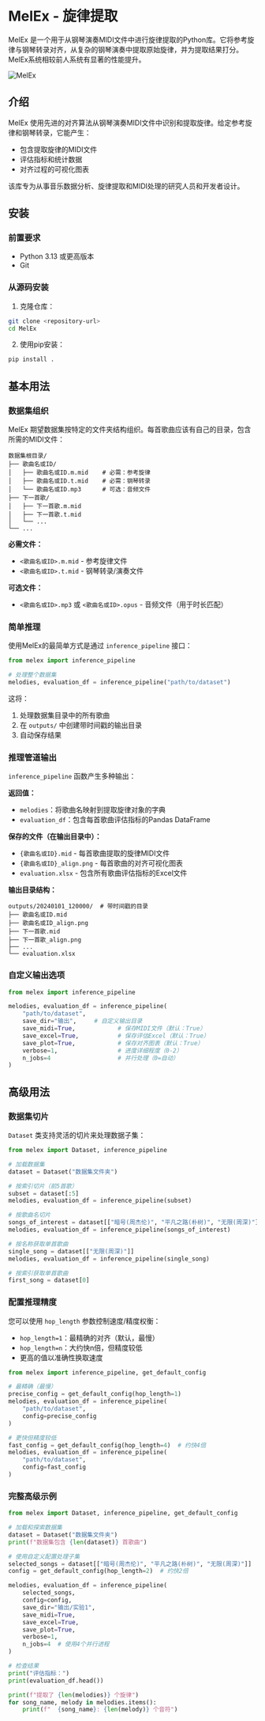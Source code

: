 # MelEx - 旋律提取

MelEx 是一个用于从钢琴演奏MIDI文件中进行旋律提取的Python库。它将参考旋律与钢琴转录对齐，从复杂的钢琴演奏中提取原始旋律，并为提取结果打分。MelEx系统相较前人系统有显著的性能提升。

![MelEx](D:\code\exmel\README.assets\MelEx.png)

## 介绍

MelEx 使用先进的对齐算法从钢琴演奏MIDI文件中识别和提取旋律。给定参考旋律和钢琴转录，它能产生：

- 包含提取旋律的MIDI文件
- 评估指标和统计数据
- 对齐过程的可视化图表

该库专为从事音乐数据分析、旋律提取和MIDI处理的研究人员和开发者设计。

## 安装

### 前置要求

- Python 3.13 或更高版本
- Git

### 从源码安装

1. 克隆仓库：
```bash
git clone <repository-url>
cd MelEx
```

2. 使用pip安装：
```bash
pip install .
```

## 基本用法

### 数据集组织

MelEx 期望数据集按特定的文件夹结构组织。每首歌曲应该有自己的目录，包含所需的MIDI文件：

```
数据集根目录/
├── 歌曲名或ID/
│   ├── 歌曲名或ID.m.mid    # 必需：参考旋律
│   ├── 歌曲名或ID.t.mid    # 必需：钢琴转录
│   └── 歌曲名或ID.mp3      # 可选：音频文件
├── 下一首歌/
│   ├── 下一首歌.m.mid
│   ├── 下一首歌.t.mid
│   └── ...
└── ...
```

**必需文件：**
- `<歌曲名或ID>.m.mid` - 参考旋律文件
- `<歌曲名或ID>.t.mid` - 钢琴转录/演奏文件

**可选文件：**
- `<歌曲名或ID>.mp3` 或 `<歌曲名或ID>.opus` - 音频文件（用于时长匹配）

### 简单推理

使用MelEx的最简单方式是通过 `inference_pipeline` 接口：

```python
from melex import inference_pipeline

# 处理整个数据集
melodies, evaluation_df = inference_pipeline("path/to/dataset")
```

这将：
1. 处理数据集目录中的所有歌曲
2. 在 `outputs/` 中创建带时间戳的输出目录
3. 自动保存结果

### 推理管道输出

`inference_pipeline` 函数产生多种输出：

**返回值：**
- `melodies`：将歌曲名映射到提取旋律对象的字典
- `evaluation_df`：包含每首歌曲评估指标的Pandas DataFrame

**保存的文件（在输出目录中）：**
- `{歌曲名或ID}.mid` - 每首歌曲提取的旋律MIDI文件
- `{歌曲名或ID}_align.png` - 每首歌曲的对齐可视化图表
- `evaluation.xlsx` - 包含所有歌曲评估指标的Excel文件

**输出目录结构：**
```
outputs/20240101_120000/  # 带时间戳的目录
├── 歌曲名或ID.mid
├── 歌曲名或ID_align.png
├── 下一首歌.mid  
├── 下一首歌_align.png
├── ...
└── evaluation.xlsx
```

### 自定义输出选项

```python
from melex import inference_pipeline

melodies, evaluation_df = inference_pipeline(
    "path/to/dataset",
    save_dir="输出",     # 自定义输出目录
    save_midi=True,            # 保存MIDI文件（默认：True）
    save_excel=True,           # 保存评估Excel（默认：True）
    save_plot=True,            # 保存对齐图表（默认：True）
    verbose=1,                 # 进度详细程度（0-2）
    n_jobs=4                   # 并行处理（0=自动）
)
```

## 高级用法

### 数据集切片

`Dataset` 类支持灵活的切片来处理数据子集：

```python
from melex import Dataset, inference_pipeline

# 加载数据集
dataset = Dataset("数据集文件夹")

# 按索引切片（前5首歌）
subset = dataset[:5]
melodies, evaluation_df = inference_pipeline(subset)

# 按歌曲名切片
songs_of_interest = dataset[["暗号(周杰伦)", "平凡之路(朴树)", "无限(周深)"]]
melodies, evaluation_df = inference_pipeline(songs_of_interest)

# 按名称获取单首歌曲
single_song = dataset[["无限(周深)"]]
melodies, evaluation_df = inference_pipeline(single_song)

# 按索引获取单首歌曲
first_song = dataset[0]
```

### 配置推理精度

您可以使用 `hop_length` 参数控制速度/精度权衡：
- `hop_length=1`：最精确的对齐（默认，最慢）
- `hop_length=n`：大约快n倍，但精度较低
- 更高的值以准确性换取速度

```python
from melex import inference_pipeline, get_default_config

# 最精确（最慢）
precise_config = get_default_config(hop_length=1)
melodies, evaluation_df = inference_pipeline(
    "path/to/dataset", 
    config=precise_config
)

# 更快但精度较低
fast_config = get_default_config(hop_length=4)  # 约快4倍
melodies, evaluation_df = inference_pipeline(
    "path/to/dataset",
    config=fast_config
)
```

### 完整高级示例

```python
from melex import Dataset, inference_pipeline, get_default_config

# 加载和探索数据集
dataset = Dataset("数据集文件夹")
print(f"数据集包含 {len(dataset)} 首歌曲")

# 使用自定义配置处理子集
selected_songs = dataset[["暗号(周杰伦)", "平凡之路(朴树)", "无限(周深)"]]
config = get_default_config(hop_length=2)  # 约快2倍

melodies, evaluation_df = inference_pipeline(
    selected_songs,
    config=config,
    save_dir="输出/实验1",
    save_midi=True,
    save_excel=True, 
    save_plot=True,
    verbose=1,
    n_jobs=4  # 使用4个并行进程
)

# 检查结果
print("评估指标：")
print(evaluation_df.head())

print(f"提取了 {len(melodies)} 个旋律")
for song_name, melody in melodies.items():
    print(f"  {song_name}: {len(melody)} 个音符")
```